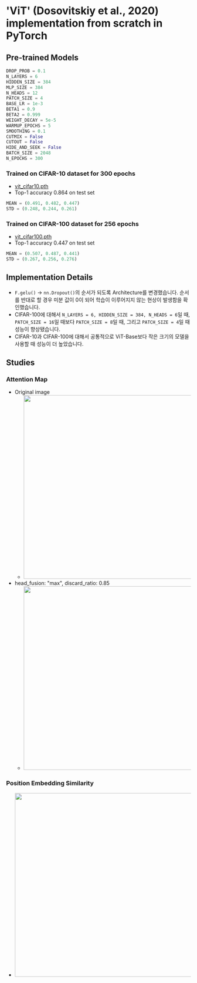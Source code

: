 # 'ViT' (Dosovitskiy et al., 2020) implementation from scratch in PyTorch
## Pre-trained Models
```python
DROP_PROB = 0.1
N_LAYERS = 6
HIDDEN_SIZE = 384
MLP_SIZE = 384
N_HEADS = 12
PATCH_SIZE = 4
BASE_LR = 1e-3
BETA1 = 0.9
BETA2 = 0.999
WEIGHT_DECAY = 5e-5
WARMUP_EPOCHS = 5
SMOOTHING = 0.1
CUTMIX = False
CUTOUT = False
HIDE_AND_SEEK = False
BATCH_SIZE = 2048
N_EPOCHS = 300
```
### Trained on CIFAR-10 dataset for 300 epochs
- [vit_cifar10.pth](https://drive.google.com/file/d/1NkMB-WIDIwLIs-DvIxI39-K4TgQFq-nL/view?usp=sharing)
- Top-1 accuracy 0.864 on test set
```python
MEAN = (0.491, 0.482, 0.447)
STD = (0.248, 0.244, 0.261)
```
### Trained on CIFAR-100 dataset for 256 epochs
- [vit_cifar100.pth](https://drive.google.com/file/d/1vxH9c1q2BbHiFRN8JSlu3zj7ZBPvQYR8/view?usp=sharing)
- Top-1 accuracy 0.447 on test set
```python
MEAN = (0.507, 0.487, 0.441)
STD = (0.267, 0.256, 0.276)
```
## Implementation Details
- `F.gelu()` → `nn.Dropout()`의 순서가 되도록 Architecture를 변경했습니다. 순서를 반대로 할 경우 미분 값이 0이 되어 학습이 이루어지지 않는 현상이 발생함을 확인했습니다.
- CIFAR-100에 대해서 `N_LAYERS = 6, HIDDEN_SIZE = 384, N_HEADS = 6`일 때, `PATCH_SIZE = 16`일 때보다 `PATCH_SIZE = 8`일 때, 그리고 `PATCH_SIZE = 4`일 때 성능이 향상됐습니다.
- CIFAR-10과 CIFAR-100에 대해서 공통적으로 ViT-Base보다 작은 크기의 모델을 사용할 때 성능이 더 높았습니다.
## Studies
### Attention Map
- Original image
    - <img src="https://github.com/KimRass/ViT/assets/67457712/e2088a4c-8a5f-4193-ac72-2f4b2ede2928" width="500">
- head_fusion: "max", discard_ratio: 0.85
    - <img src="https://github.com/KimRass/ViT/assets/67457712/2b3f1ec6-aa2d-4980-b29c-3d90edaa1909" width="500">
### Position Embedding Similarity
- <img src="https://github.com/KimRass/ViT/assets/67457712/be0efc06-a4d8-4da7-8a11-ed6730da2994" width="500">
